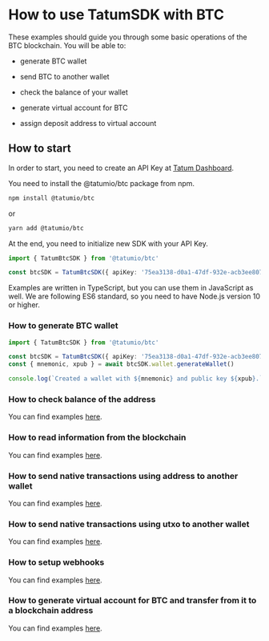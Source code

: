 # How to use TatumSDK with BTC

These examples should guide you through some basic operations of the BTC blockchain. You will be able to:

- generate BTC wallet
- send BTC to another wallet
- check the balance of your wallet

- generate virtual account for BTC
- assign deposit address to virtual account

## How to start

In order to start, you need to create an API Key at [Tatum Dashboard](https://dashboard.tatum.io).

You need to install the @tatumio/btc package from npm.

```bash
npm install @tatumio/btc
```

or

```bash
yarn add @tatumio/btc
```

At the end, you need to initialize new SDK with your API Key.

```typescript
import { TatumBtcSDK } from '@tatumio/btc'

const btcSDK = TatumBtcSDK({ apiKey: '75ea3138-d0a1-47df-932e-acb3ee807dab' })
```

Examples are written in TypeScript, but you can use them in JavaScript as well. We are following ES6 standard, so you
need to have Node.js version 10 or higher.

### How to generate BTC wallet

```typescript
import { TatumBtcSDK } from '@tatumio/btc'

const btcSDK = TatumBtcSDK({ apiKey: '75ea3138-d0a1-47df-932e-acb3ee807dab' })
const { mnemonic, xpub } = await btcSDK.wallet.generateWallet()

console.log(`Created a wallet with ${mnemonic} and public key ${xpub}.`)
```

### How to check balance of the address

You can find examples [here](./src/app/btc.balance.example.ts).

### How to read information from the blockchain

You can find examples [here](./src/app/btc.blockchain.example.ts).

### How to send native transactions using address to another wallet

You can find examples [here](./src/app/btc.tx.fromAddress.example.ts).

### How to send native transactions using utxo to another wallet

You can find examples [here](./src/app/btc.tx.fromUtxo.example.ts).

### How to setup webhooks

You can find examples [here](./src/app/btc.subscriptions.example.ts).

### How to generate virtual account for BTC and transfer from it to a blockchain address

You can find examples [here](./src/app/btc.virtualAccount.example.ts).
